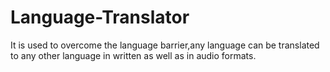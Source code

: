 # Language-Translator
It is used to overcome the language barrier,any language can be translated to any other language in written as well as in audio formats.
